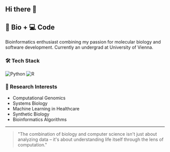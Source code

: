 ## Hi there 👋

## 🧬 Bio + 💻 Code

Bioinformatics enthusiast combining my passion for molecular biology and software development. Currently an undergrad at University of Vienna.

### 🛠️ Tech Stack

![Python](https://img.shields.io/badge/Python-3776AB?style=flat-square&logo=python&logoColor=white)
![R](https://img.shields.io/badge/R-276DC3?style=flat-square&logo=r&logoColor=white)

### 🎯 Research Interests

- Computational Genomics
- Systems Biology
- Machine Learning in Healthcare
- Synthetic Biology
- Bioinformatics Algorithms

---

> "The combination of biology and computer science isn't just about analyzing data – it's about understanding life itself through the lens of computation." 
